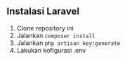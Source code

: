 ## Instalasi Laravel 
1. Clone repository ini
2. Jalankan ``composer install``
3. Jalankan ``php artisan key:generate``
4. Lakukan kofigurasi .env
